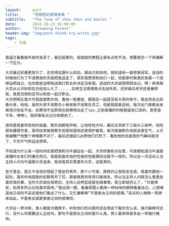 ```yaml
---
layout:     post
title:      "受精苞的爱情故事 "
subtitle:   "the love of shou shox and baolei "
date:       2018-10-23 02:00:00
author:     "Dreaming Forest"
header-img: "img/post-think-try-write.jpg"
tags:
    - 文章
---
```


    兽逼又看着窗外城市发呆了，最近挺累的，高强度的赛程让兽有点吃不消，想要放空一下来缓解一下压力。
    
    大京最近好像更努力了，总觉得在跟什么较劲，跟自己较劲吧，我知道他一直想拿冠军。逆战的时候他们为了不浪费我的天赋把我送走了，其实我更想和他们一起，但是那时我真的急需一个成绩证明自己，也向我爸证明他送我打职业的决定没有错。逆战时大京就很照顾自己，啊！原来跟大京从认识到现在已经这么久了......后来生活艰难差点去送外卖，还好最后老天还是眷顾我，我真没想到还可以和他一起打职业。
    大京明明比我大可我就爱欺负他，看他一脸委屈，跟我在一起就没有大哥的架子，我反而会比较像大哥，哈哈，虽然大哥不该欺负小弟老板不该欺负员工，但是我就爱逗他，每次出门我都会发微信问他去不去，如果他不去那我也就懒得出去了(ps.之前直播的时候兽逼亲口说的，意思差不多，嘿嘿)。我好像有点过分依赖他了。
    
    游戏里我喜欢抢他的装备，欺负他朝他开枪，让他哇哇大叫，最后无奈卸下三级头三级甲，哈哈很有趣很可爱，虽然经常被我欺负但我知道他还是很护着我，每次我被欺负他就会很生气，上次我被鞭尸他整个神情都不对了，最后还做起lyb把他们打死了，看到他的态度我的气瞬间就消了，不仅不气而且还想笑。

    不知道为什么有一段时间总是把我和马牛逼扯在一起，大京好像有点在意，可谁都知道马牛逼是直播时水友们的撮合而已，我是挺喜欢他的性格的但是跟你还是不一样的，所以在一次活动上当主持人问马牛逼跟大京选谁，我说我其实更喜欢大京，这是真的。
     
    至于堡垒，我又不自觉的想起了堡垒的笑声，那个小可爱，胖胖的让我有安全感。我喜欢跟他一起玩，喜欢听他因我的尬聊笑开了花，那是我真的觉得只是朋友，所以当主持人问我怎么看堡垒喜欢我的事，当时大京就在我旁边，主持人这明显就是在搞事情，我立即就否认了，“只是朋友，玩得多所以比较喜欢我吧。”兽巡视一圈，看着周围人都用一种玩味的眼神看着自己，心想难道自己说的不妥还是他们看出了什么，又忙着解释“不是男女之间的感情。”采访的人微微一笑原来如此，不是男女就是男男之间的感情呗。
    
    大京在一旁冷笑，男人都是大猪蹄子，听到他们的问题时还在想这下看你怎么说，强行解释可还行，没什么你需要这么正经吗，那句不是男女之间的是什么鬼，旁人看来简直多此一举强行掩饰。
